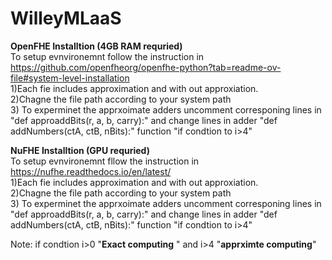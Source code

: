 # WilleyMLaaS


**OpenFHE Installtion (4GB RAM requried)**</br>
To setup evnvironemnt follow the instruction in https://github.com/openfheorg/openfhe-python?tab=readme-ov-file#system-level-installation</br>
 1)Each fie includes approximation and with out approxiation.</br>
 2)Chagne the file path according to your system path </br>
 3) To experminet the apprxoimate adders uncomment corresponing lines in "def approaddBits(r, a, b, carry):" and change lines in adder "def addNumbers(ctA, ctB, nBits):" function "if condtion to i>4"</br>

 **NuFHE Installtion (GPU requried)**</br>
 To setup evnvironemnt fllow the instruction in  https://nufhe.readthedocs.io/en/latest/</br>
1)Each fie includes approximation and with out approxiation.</br>
 2)Chagne the file path according to your system path</br>
 3) To experminet the apprxoimate adders uncomment corresponing lines in "def approaddBits(r, a, b, carry):" and change lines in adder "def addNumbers(ctA, ctB, nBits):" function "if condtion to i>4"</br>


 Note: if condtion i>0 "**Exact computing** " and i>4 "**apprximte computing**"
